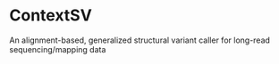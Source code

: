 # ContextSV
An alignment-based, generalized structural variant caller for long-read sequencing/mapping data 
